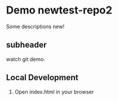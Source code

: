 # Demo newtest-repo2

Some descriptions new!
## subheader

watch git demo.

## Local Development 

1. Open index.html in your browser
